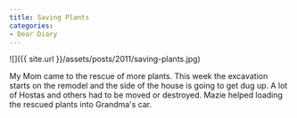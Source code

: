 ```yaml
---
title: Saving Plants
categories:
- Dear Diary
---
```


![]({{ site.url }}/assets/posts/2011/saving-plants.jpg)
  



My Mom came to the rescue of more plants. This week the excavation starts on the remodel and the side of the house is going to get dug up. A lot of Hostas and others had to be moved or destroyed. Mazie helped loading the rescued plants into Grandma's car.
